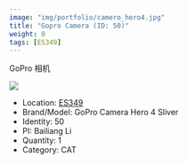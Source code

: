 ```yaml
---
image: "img/portfolio/camero_hero4.jpg"
title: "Gopro Camera (ID: 50)"
weight: 0
tags: [ES349]
---
```


GoPro 相机

<!--more-->

![](../../img/portfolio/camero_hero4.jpg)

- Location: [ES349](../../tags/ES349)
- Brand/Model: GoPro Camera Hero 4 Sliver
- Identity: 50
- PI: Bailiang Li
- Quantity: 1
- Category: CAT






